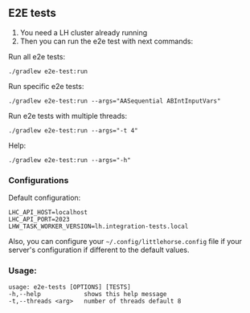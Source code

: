 ## E2E tests

1. You need a LH cluster already running
2. Then you can run the e2e test with next commands:

Run all e2e tests:

```
./gradlew e2e-test:run
```

Run specific e2e tests:

```
./gradlew e2e-test:run --args="AASequential ABIntInputVars"
```

Run e2e tests with multiple threads:

```
./gradlew e2e-test:run --args="-t 4"
```

Help:

```
./gradlew e2e-test:run --args="-h"
```

### Configurations

Default configuration:
```
LHC_API_HOST=localhost
LHC_API_PORT=2023
LHW_TASK_WORKER_VERSION=lh.integration-tests.local
```

Also, you can configure your `~/.config/littlehorse.config` file
if your server's configuration if different to the default values.


### Usage:

```
usage: e2e-tests [OPTIONS] [TESTS]
-h,--help            shows this help message
-t,--threads <arg>   number of threads default 8
```
